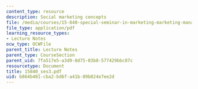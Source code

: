 ```yaml
---
content_type: resource
description: Social marketing concepts
file: /media/courses/15-840-special-seminar-in-marketing-marketing-management-spring-2004/b864b481cba2bd6fa41b89b024e7ee2d_15840_ses3.pdf
file_type: application/pdf
learning_resource_types:
- Lecture Notes
ocw_type: OCWFile
parent_title: Lecture Notes
parent_type: CourseSection
parent_uid: 7fa517e5-a3d9-8d75-03b8-577429bbc07c
resourcetype: Document
title: 15840_ses3.pdf
uid: b864b481-cba2-bd6f-a41b-89b024e7ee2d
---
```

